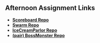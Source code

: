 ## Afternoon Assignment Links

* **[Scoreboard Repo](https://github.com/koreangeekman/WK2-LAB-1-MON-Scoreboard)**
* **[Swarm Repo](https://github.com/koreangeekman/WK2-LAB-2-TUE-Swarm)**
* **[IceCreamParlor Repo](https://github.com/koreangeekman/WK2-LAB-3-WED-IceCreamParlor)**
* **[(pair) BossMonster Repo](https://github.com/koreangeekman/WK2-LAB-4-THU-PAIR-BossMonster)**
